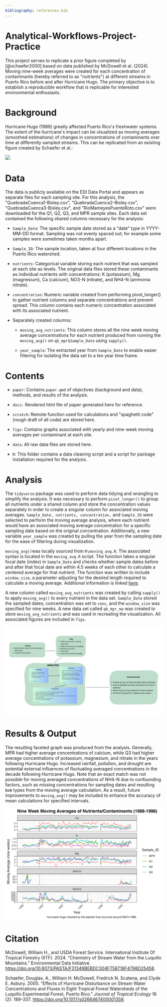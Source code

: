 ```yaml
---
bibliography: references.bib
---
```


# Analytical-Workflows-Project-Practice

This project serves to replicate a prior figure completed by [@schaefer2000] based on data published by McDowell et al. (2024). Moving nine-week averages were created for each concentration of contaminants (hereby referred to as "nutrients") at different streams in Puerto Rico before and after Hurricane Hugo. The primary objective is to establish a reproducible workflow that is replicable for interested environmental enthusiasts.

# Background

Hurricane Hugo (1989) greatly affected Puerto Rico's freshwater systems. The extent of the hurricane's impact can be visualized as moving averages (smoothed estimations) of changes in concentrations of contaminants over time at differently sampled streams. This can be replicated from an existing figure created by Schaefer et al.:

<img src="https://eds-214-workflows-reproducibility.github.io/course-materials/interactive/images/Schaefer_etal_2020_fig3.png"/>

# Data

The data is publicly available on the EDI Data Portal and appears as separate files for each sampling site. For this analysis, the "QuebradaCuenca1-Bisley.csv", "QuebradaCuenca2-Bisley.csv", "QuebradaCuenca3-Bisley.csv", and "RioMameyesPuenteRoto.csv" were downloaded for the Q1, Q2, Q3, and MPR sample sites. Each data set contained the following shared columns necessary for the analysis:

-   `Sample_Date`: The specific sample date stored as a "date" type in YYYY-MM-DD format. Sampling was not evenly spaced out; for example some samples were sometimes taken months apart.

-   `Sample_ID`: The sample location, taken at four different locations in the Puerto Rico watershed.

-   `nutrients`: Categorical variable storing each nutrient that was sampled at each site as levels. The original data files stored these contaminants as individual nutrients with concentrations: K (potassium), Mg (magnesium), Ca (calcium), NO3-N (nitrate), and NH4-N (ammonia nitrate).

-   `concentration`: Numeric variable created from performing pivot_longer() to gather nutrient columns and separate concentrations and prevent spread. This column contains each numeric concentration associated with its associated nutrient.

-   Separately created columns:

    -   `moving_avg_nutrients`: This column stores all the nine week moving average concentrations for each nutrient produced from running the `moving_avg()` on `qb_mpr$Sample_Date` using `sapply()`.

    -   `year_sample`: The extracted year from `Sample_Date` to enable easier filtering for isolating the data set to a ten year time frame.

# Contents

-   `paper`: Contains `paper.qmd` of objectives (background and data), methods, and results of the analysis.

-   `docs:` Rendered html file of paper generated here for reference.

-   `scratch`: Remote function used for calculations and "spaghetti code" (rough draft of all code) are stored here.

-   `figs`: Contains graphs associated with yearly and nine-week moving averages per contaminant at each site.

-   `data`: All raw data files are stored here.

-   `R`: This folder contains a data cleaning script and a script for package installation required for the analysis.

# Analysis

The `tidyverse` package was used to perform data tidying and wrangling to simplify the analysis. It was necessary to perform `pivot_longer()` to group all nutrients under a shared column and store the concentration values separately in order to create a singular column for associated moving averages. `Sample_Date, nutrients, concentration,` and `Sample_ID` were selected to perform the moving average analysis, where each nutrient would have an associated moving average concentration for a specific sampling date based on the original concentration. Additionally, a new variable `year_sample` was created by pulling the year from the sampling date for the ease of filtering during visualization.

`moving_avg()`was locally sourced from `R\moving_avg.R`. The associated syntax is located in the `moving_avg.R` script. The function takes a singular focal date (index) in `Sample_Date` and checks whether sample dates before and after that focal date are within 4.5 weeks of each other to calculate a centered average for that nutrient. The function was written to include `window_size`, a parameter adjusting for the desired length required to calculate a moving average. Additional information is linked [here](https://github.com/vedikaS-byte/Analytical-Workflows-Project-Practice/blob/main/R/moving_avg.R).

A new column called `moving_avg_nutrients` was created by calling `sapply()` to apply `moving_avg()` to every nutrient in the data set. `Sample_Date` stored the sampled dates, concentration was set to `conc`, and the `window_size` was specified for nine weeks. A new data set called `qb_mpr_ma` was created to store `moving_avg_nutrients` and was used in recreating the visualization. All associated figures are included in `figs`.

![](figs/flowchart.png)

# Results & Output

The resulting faceted graph was produced from the analysis. Generally, MPR had higher average concentrations of calcium, while Q3 had higher average concentrations of potassium, magnesium, and nitrate in the years following Hurricane Hugo. Increased rainfall, pollution, and drought are potential external influences of fluctuating averaged concentrations in the decade following Hurricane Hugo. Note that an exact match was not possible for moving averaged concentrations of NH4-N due to confounding factors, such as missing concentrations for sampling dates and resulting `NaN` types from the moving average calculation. As a result, future improvements to `moving_avg()` may be included to enhance the accuracy of mean calculations for specified intervals.

![](figs/plot_facet.png)

# Citation

McDowell, William H., and USDA Forest Service. International Institute Of Tropical Forestry (IITF). 2024. “Chemistry of Stream Water from the Luquillo Mountains.” Environmental Data Initiative. <https://doi.org/10.6073/PASTA/F31349BEBDC304F758718F4798D25458>.

Schaefer, Douglas. A., William H. McDowell, Fredrick N. Scatena, and Clyde E. Asbury. 2000. “Effects of Hurricane Disturbance on Stream Water Concentrations and Fluxes in Eight Tropical Forest Watersheds of the Luquillo Experimental Forest, Puerto Rico.” *Journal of Tropical Ecology* 16 (2): 189–207. <https://doi.org/10.1017/s0266467400001358>.
